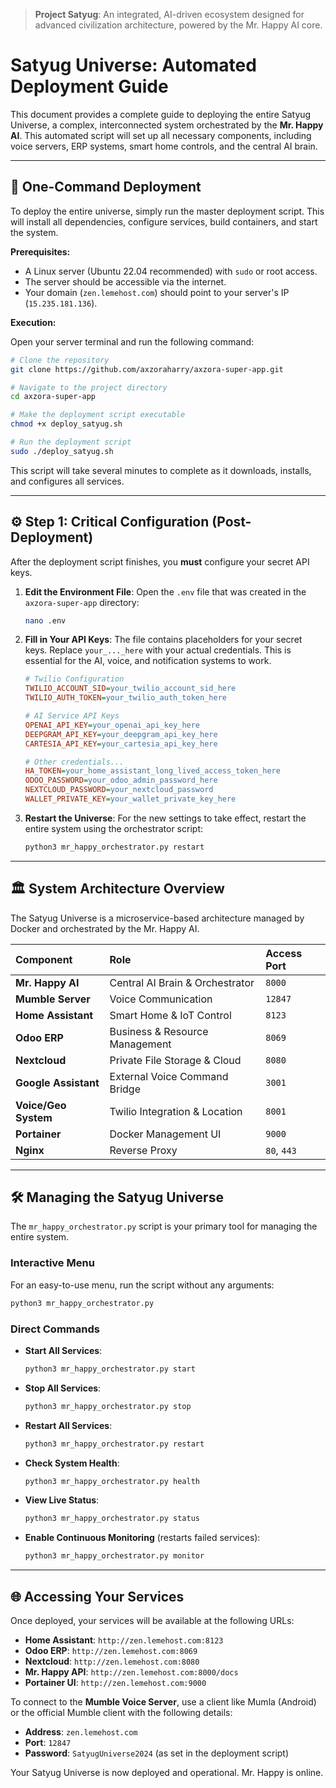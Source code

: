 > **Project Satyug**: An integrated, AI-driven ecosystem designed for advanced civilization architecture, powered by the Mr. Happy AI core.

# Satyug Universe: Automated Deployment Guide

This document provides a complete guide to deploying the entire Satyug Universe, a complex, interconnected system orchestrated by the **Mr. Happy AI**. This automated script will set up all necessary components, including voice servers, ERP systems, smart home controls, and the central AI brain.

---

## 🚀 One-Command Deployment

To deploy the entire universe, simply run the master deployment script. This will install all dependencies, configure services, build containers, and start the system.

**Prerequisites:**
- A Linux server (Ubuntu 22.04 recommended) with `sudo` or root access.
- The server should be accessible via the internet.
- Your domain (`zen.lemehost.com`) should point to your server's IP (`15.235.181.136`).

**Execution:**

Open your server terminal and run the following command:

```bash
# Clone the repository
git clone https://github.com/axzoraharry/axzora-super-app.git

# Navigate to the project directory
cd axzora-super-app

# Make the deployment script executable
chmod +x deploy_satyug.sh

# Run the deployment script
sudo ./deploy_satyug.sh
```

This script will take several minutes to complete as it downloads, installs, and configures all services.

---

## ⚙️ Step 1: Critical Configuration (Post-Deployment)

After the deployment script finishes, you **must** configure your secret API keys.

1.  **Edit the Environment File**:
    Open the `.env` file that was created in the `axzora-super-app` directory:

    ```bash
    nano .env
    ```

2.  **Fill in Your API Keys**:
    The file contains placeholders for your secret keys. Replace `your_..._here` with your actual credentials. This is essential for the AI, voice, and notification systems to work.

    ```ini
    # Twilio Configuration
    TWILIO_ACCOUNT_SID=your_twilio_account_sid_here
    TWILIO_AUTH_TOKEN=your_twilio_auth_token_here

    # AI Service API Keys
    OPENAI_API_KEY=your_openai_api_key_here
    DEEPGRAM_API_KEY=your_deepgram_api_key_here
    CARTESIA_API_KEY=your_cartesia_api_key_here

    # Other credentials...
    HA_TOKEN=your_home_assistant_long_lived_access_token_here
    ODOO_PASSWORD=your_odoo_admin_password_here
    NEXTCLOUD_PASSWORD=your_nextcloud_password
    WALLET_PRIVATE_KEY=your_wallet_private_key_here
    ```

3.  **Restart the Universe**:
    For the new settings to take effect, restart the entire system using the orchestrator script:

    ```bash
    python3 mr_happy_orchestrator.py restart
    ```

---

## 🏛️ System Architecture Overview

The Satyug Universe is a microservice-based architecture managed by Docker and orchestrated by the Mr. Happy AI. 

| Component | Role | Access Port |
| :--- | :--- | :--- |
| **Mr. Happy AI** | Central AI Brain & Orchestrator | `8000` |
| **Mumble Server** | Voice Communication | `12847` |
| **Home Assistant** | Smart Home & IoT Control | `8123` |
| **Odoo ERP** | Business & Resource Management | `8069` |
| **Nextcloud** | Private File Storage & Cloud | `8080` |
| **Google Assistant**| External Voice Command Bridge | `3001` |
| **Voice/Geo System**| Twilio Integration & Location | `8001` |
| **Portainer** | Docker Management UI | `9000` |
| **Nginx** | Reverse Proxy | `80`, `443` |

---

## 🛠️ Managing the Satyug Universe

The `mr_happy_orchestrator.py` script is your primary tool for managing the entire system.

### Interactive Menu

For an easy-to-use menu, run the script without any arguments:

```bash
python3 mr_happy_orchestrator.py
```

### Direct Commands

-   **Start All Services**:
    ```bash
    python3 mr_happy_orchestrator.py start
    ```

-   **Stop All Services**:
    ```bash
    python3 mr_happy_orchestrator.py stop
    ```

-   **Restart All Services**:
    ```bash
    python3 mr_happy_orchestrator.py restart
    ```

-   **Check System Health**:
    ```bash
    python3 mr_happy_orchestrator.py health
    ```

-   **View Live Status**:
    ```bash
    python3 mr_happy_orchestrator.py status
    ```

-   **Enable Continuous Monitoring** (restarts failed services):
    ```bash
    python3 mr_happy_orchestrator.py monitor
    ```

---

## 🌐 Accessing Your Services

Once deployed, your services will be available at the following URLs:

-   **Home Assistant**: `http://zen.lemehost.com:8123`
-   **Odoo ERP**: `http://zen.lemehost.com:8069`
-   **Nextcloud**: `http://zen.lemehost.com:8080`
-   **Mr. Happy API**: `http://zen.lemehost.com:8000/docs`
-   **Portainer UI**: `http://zen.lemehost.com:9000`

To connect to the **Mumble Voice Server**, use a client like Mumla (Android) or the official Mumble client with the following details:
-   **Address**: `zen.lemehost.com`
-   **Port**: `12847`
-   **Password**: `SatyugUniverse2024` (as set in the deployment script)

Your Satyug Universe is now deployed and operational. Mr. Happy is online.
